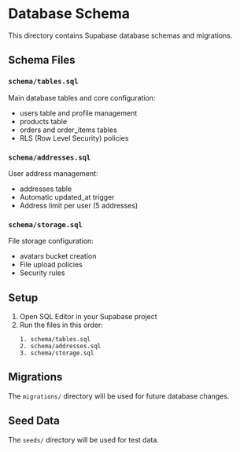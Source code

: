 # Database Schema

This directory contains Supabase database schemas and migrations.

## Schema Files

### `schema/tables.sql`
Main database tables and core configuration:
- users table and profile management
- products table
- orders and order_items tables
- RLS (Row Level Security) policies

### `schema/addresses.sql`
User address management:
- addresses table
- Automatic updated_at trigger
- Address limit per user (5 addresses)

### `schema/storage.sql`
File storage configuration:
- avatars bucket creation
- File upload policies
- Security rules

## Setup

1. Open SQL Editor in your Supabase project
2. Run the files in this order:
   ```
   1. schema/tables.sql
   2. schema/addresses.sql
   3. schema/storage.sql
   ```

## Migrations

The `migrations/` directory will be used for future database changes.

## Seed Data

The `seeds/` directory will be used for test data.
